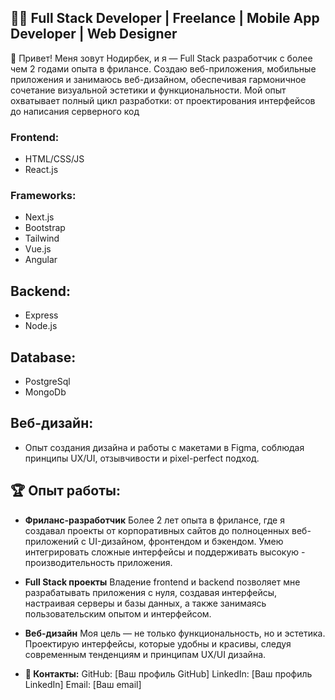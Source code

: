 ## **👨‍💻 Full Stack Developer | Freelance | Mobile App Developer | Web Designer**

🌟 Привет!
Меня зовут Нодирбек, и я — Full Stack разработчик с более чем 2 годами опыта в фрилансе. Создаю веб-приложения, мобильные приложения и занимаюсь веб-дизайном, обеспечивая гармоничное сочетание визуальной эстетики и функциональности. Мой опыт охватывает полный цикл разработки: от проектирования интерфейсов до написания серверного код

### **Frontend:** 
  - HTML/CSS/JS
  - React.js

### **Frameworks:** 
  - Next.js
  - Bootstrap
  - Tailwind
  - Vue.js
  - Angular

## **Backend:** 
  - Express
  - Node.js

## **Database:** 
  - PostgreSql
  - MongoDb

## **Веб-дизайн:**
  - Опыт создания дизайна и работы с макетами в Figma, соблюдая принципы UX/UI, отзывчивости и pixel-perfect подход.

## 🏆 Опыт работы:
- **Фриланс-разработчик**
  Более 2 лет опыта в фрилансе, где я создавал проекты от корпоративных сайтов до полноценных веб-приложений с UI-дизайном, фронтендом и бэкендом. Умею интегрировать сложные интерфейсы и поддерживать высокую - 
  производительность приложения.

- **Full Stack проекты**
  Владение frontend и backend позволяет мне разрабатывать приложения с нуля, создавая интерфейсы, настраивая серверы и базы данных, а также занимаясь пользовательским опытом и интерфейсом.

- **Веб-дизайн**
  Моя цель — не только функциональность, но и эстетика. Проектирую интерфейсы, которые удобны и красивы, следуя современным тенденциям и принципам UX/UI дизайна.

- **💼 Контакты:**
  GitHub: [Ваш профиль GitHub]
  LinkedIn: [Ваш профиль LinkedIn]
  Email: [Ваш email]
